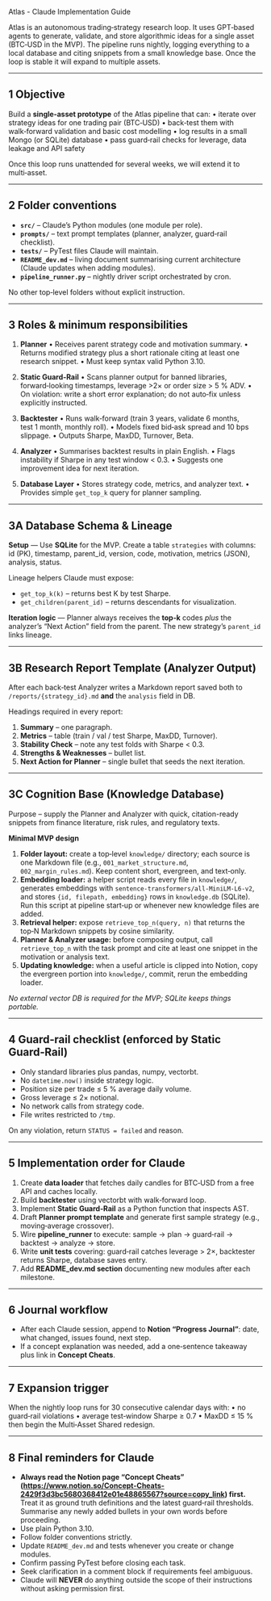 Atlas - Claude Implementation Guide

Atlas is an autonomous trading‑strategy research loop.  It uses GPT‑based agents to generate, validate, and store algorithmic ideas for a single asset (BTC‑USD in the MVP).  The pipeline runs nightly, logging everything to a local database and citing snippets from a small knowledge base.  Once the loop is stable it will expand to multiple assets.

---

## 1  Objective

Build a **single‑asset prototype** of the Atlas pipeline that can:
• iterate over strategy ideas for one trading pair (BTC‑USD)
• back‑test them with walk‑forward validation and basic cost modelling
• log results in a small Mongo (or SQLite) database
• pass guard‑rail checks for leverage, data leakage and API safety

Once this loop runs unattended for several weeks, we will extend it to multi‑asset.

---

## 2  Folder conventions

* **`src/`** – Claude’s Python modules (one module per role).
* **`prompts/`** – text prompt templates (planner, analyzer, guard‑rail checklist).
* **`tests/`** – PyTest files Claude will maintain.
* **`README_dev.md`** – living document summarising current architecture (Claude updates when adding modules).
* **`pipeline_runner.py`** – nightly driver script orchestrated by cron.

No other top‑level folders without explicit instruction.

---

## 3  Roles & minimum responsibilities

1. **Planner**
   • Receives parent strategy code and motivation summary.
   • Returns modified strategy plus a short rationale citing at least one research snippet.
   • Must keep syntax valid Python 3.10.

2. **Static Guard‑Rail**
   • Scans planner output for banned libraries, forward‑looking timestamps, leverage >2× or order size > 5 % ADV.
   • On violation: write a short error explanation; do not auto‑fix unless explicitly instructed.

3. **Backtester**
   • Runs walk‑forward (train 3 years, validate 6 months, test 1 month, monthly roll).
   • Models fixed bid‑ask spread and 10 bps slippage.
   • Outputs Sharpe, MaxDD, Turnover, Beta.

4. **Analyzer**
   • Summarises backtest results in plain English.
   • Flags instability if Sharpe in any test window < 0.3.
   • Suggests one improvement idea for next iteration.

5. **Database Layer**
   • Stores strategy code, metrics, and analyzer text.
   • Provides simple `get_top_k` query for planner sampling.

---

## 3A Database Schema & Lineage

**Setup** — Use **SQLite** for the MVP. Create a table `strategies` with columns: id (PK), timestamp, parent\_id, version, code, motivation, metrics (JSON), analysis, status.

Lineage helpers Claude must expose:

* `get_top_k(k)` – returns best K by test Sharpe.
* `get_children(parent_id)` – returns descendants for visualization.

**Iteration logic** — Planner always receives the **top‑k** codes *plus* the analyzer’s “Next Action” field from the parent. The new strategy’s `parent_id` links lineage.

---

## 3B Research Report Template (Analyzer Output)

After each back‑test Analyzer writes a Markdown report saved both to `/reports/{strategy_id}.md` **and** the `analysis` field in DB.

Headings required in every report:

1. **Summary** – one paragraph.
2. **Metrics** – table (train / val / test Sharpe, MaxDD, Turnover).
3. **Stability Check** – note any test folds with Sharpe < 0.3.
4. **Strengths & Weaknesses** – bullet list.
5. **Next Action for Planner** – single bullet that seeds the next iteration.

---

## 3C Cognition Base (Knowledge Database)

Purpose – supply the Planner and Analyzer with quick, citation-ready snippets from finance literature, risk rules, and regulatory texts.

**Minimal MVP design**

1. **Folder layout:** create a top‑level `knowledge/` directory; each source is one Markdown file (e.g., `001_market_structure.md`, `002_margin_rules.md`).  Keep content short, evergreen, and text‑only.
2. **Embedding loader:** a helper script reads every file in `knowledge/`, generates embeddings with `sentence-transformers/all-MiniLM-L6-v2`, and stores `{id, filepath, embedding}` rows in `knowledge.db` (SQLite).  Run this script at pipeline start‑up or whenever new knowledge files are added.
3. **Retrieval helper:** expose `retrieve_top_n(query, n)` that returns the top‑N Markdown snippets by cosine similarity.
4. **Planner & Analyzer usage:** before composing output, call `retrieve_top_n` with the task prompt and cite at least one snippet in the motivation or analysis text.
5. **Updating knowledge:** when a useful article is clipped into Notion, copy the evergreen portion into `knowledge/`, commit, rerun the embedding loader.

*No external vector DB is required for the MVP; SQLite keeps things portable.*

---

## 4  Guard‑rail checklist (enforced by Static Guard‑Rail)

* Only standard libraries plus pandas, numpy, vectorbt.
* No `datetime.now()` inside strategy logic.
* Position size per trade ≤ 5 % average daily volume.
* Gross leverage ≤ 2× notional.
* No network calls from strategy code.
* File writes restricted to `/tmp`.

On any violation, return `STATUS = failed` and reason.

---

## 5  Implementation order for Claude

1. Create **data loader** that fetches daily candles for BTC‑USD from a free API and caches locally.
2. Build **backtester** using vectorbt with walk‑forward loop.
3. Implement **Static Guard‑Rail** as a Python function that inspects AST.
4. Draft **Planner prompt template** and generate first sample strategy (e.g., moving‑average crossover).
5. Wire **pipeline\_runner** to execute: sample → plan → guard‑rail → backtest → analyze → store.
6. Write **unit tests** covering: guard‑rail catches leverage > 2×, backtester returns Sharpe, database saves entry.
7. Add **README\_dev.md section** documenting new modules after each milestone.

---

## 6  Journal workflow

* After each Claude session, append to **Notion “Progress Journal”**: date, what changed, issues found, next step.
* If a concept explanation was needed, add a one‑sentence takeaway plus link in **Concept Cheats**.

---

## 7  Expansion trigger

When the nightly loop runs for 30 consecutive calendar days with:
• no guard‑rail violations
• average test‑window Sharpe ≥ 0.7
• MaxDD ≤ 15 %
then begin the Multi‑Asset Shared redesign.

---

## 8  Final reminders for Claude

* **Always read the Notion page “Concept Cheats” (https://www.notion.so/Concept-Cheats-2429f3d3bc5680368412e01e48865567?source=copy_link) first.**  Treat it as ground truth definitions and the latest guard‑rail thresholds.  Summarise any newly added bullets in your own words before proceeding.
* Use plain Python 3.10.
* Follow folder conventions strictly.
* Update `README_dev.md` and tests whenever you create or change modules.
* Confirm passing PyTest before closing each task.
* Seek clarification in a comment block if requirements feel ambiguous.
* Claude will **NEVER** do anything outside the scope of their instructions without asking permission first. 
